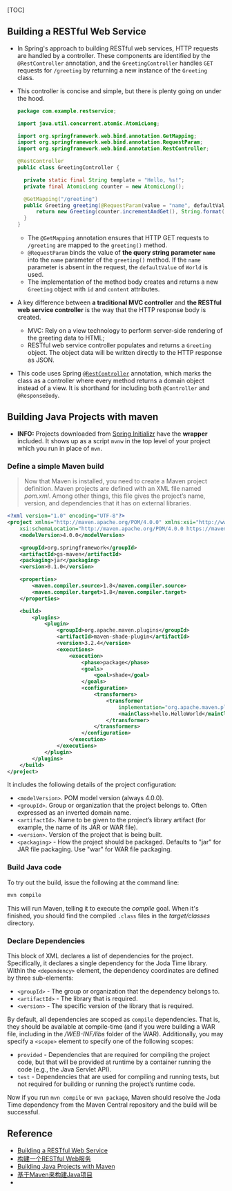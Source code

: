 [TOC]

## Building a RESTful Web Service

* In Spring's approach to building RESTful web services, HTTP requests are handled by a controller. These components are identified by the `@RestController` annotation, and the `GreetingController` handles `GET` requests for `/greeting` by returning a new instance of the `Greeting` class.

* This controller is concise and simple, but there is plenty going on under the hood.

  ```java
  package com.example.restservice;
  
  import java.util.concurrent.atomic.AtomicLong;
  
  import org.springframework.web.bind.annotation.GetMapping;
  import org.springframework.web.bind.annotation.RequestParam;
  import org.springframework.web.bind.annotation.RestController;
  
  @RestController
  public class GreetingController {
  
  	private static final String template = "Hello, %s!";
  	private final AtomicLong counter = new AtomicLong();
  
  	@GetMapping("/greeting")
  	public Greeting greeting(@RequestParam(value = "name", defaultValue = "World") String name) {
  		return new Greeting(counter.incrementAndGet(), String.format(template, name));
  	}
  }
  ```

  * The `@GetMapping` annotation ensures that HTTP GET requests to `/greeting` are mapped to the `greeting()` method.
  * `@RequestParam` binds the value of **the query string parameter `name`** into the `name` parameter of the `greeting()` method. If the `name` parameter is absent in the request, the `defaultValue` of `World` is used.
  * The implementation of the method body creates and returns a new `Greeting` object with `id` and `content` attributes.

* A key difference between **a traditional MVC controller** and **the RESTful web service controller** is the way that the HTTP response body is created.

  * MVC: Rely on a view technology to perform server-side rendering of the greeting data to HTML;
  * RESTful web service controller populates and returns a `Greeting` object. The object data will be written directly to the HTTP response as JSON.

* This code uses Spring [`@RestController`](https://docs.spring.io/spring/docs/current/javadoc-api/org/springframework/web/bind/annotation/RestController.html) annotation, which marks the class as a controller where every method  returns a domain object instead of a view. It is shorthand for including both `@Controller` and `@ResponseBody`. 



## Building Java Projects with maven

* **INFO:** Projects downloaded from [Spring Initializr](https://start.spring.io) have the **wrapper** included. It shows up as a script `mvnw` in the top level of your project which you run in place of `mvn`.

### Define a simple Maven build

> Now that Maven is installed, you need to create a Maven project definition. Maven projects are defined with an XML file named *pom.xml*. Among other things, this file gives the project’s name, version, and dependencies that it has on external libraries.

```xml
<?xml version="1.0" encoding="UTF-8"?>
<project xmlns="http://maven.apache.org/POM/4.0.0" xmlns:xsi="http://www.w3.org/2001/XMLSchema-instance"
    xsi:schemaLocation="http://maven.apache.org/POM/4.0.0 https://maven.apache.org/xsd/maven-4.0.0.xsd">
    <modelVersion>4.0.0</modelVersion>

    <groupId>org.springframework</groupId>
    <artifactId>gs-maven</artifactId>
    <packaging>jar</packaging>
    <version>0.1.0</version>

    <properties>
        <maven.compiler.source>1.8</maven.compiler.source>
        <maven.compiler.target>1.8</maven.compiler.target>
    </properties>

    <build>
        <plugins>
            <plugin>
                <groupId>org.apache.maven.plugins</groupId>
                <artifactId>maven-shade-plugin</artifactId>
                <version>3.2.4</version>
                <executions>
                    <execution>
                        <phase>package</phase>
                        <goals>
                            <goal>shade</goal>
                        </goals>
                        <configuration>
                            <transformers>
                                <transformer
                                    implementation="org.apache.maven.plugins.shade.resource.ManifestResourceTransformer">
                                    <mainClass>hello.HelloWorld</mainClass>
                                </transformer>
                            </transformers>
                        </configuration>
                    </execution>
                </executions>
            </plugin>
        </plugins>
    </build>
</project>
```

It includes the following details of the project configuration:

- `<modelVersion>`. POM model version (always 4.0.0).
- `<groupId>`. Group or organization that the project belongs to. Often expressed as an inverted domain name.
- `<artifactId>`. Name to be given to the project’s library artifact (for example, the name of its JAR or WAR file).
- `<version>`. Version of the project that is being built.
- `<packaging>` - How the project should be packaged. Defaults to "jar" for JAR file packaging. Use "war" for WAR file packaging.

### Build Java code

To try out the build, issue the following at the command line:

```bash
mvn compile
```

This will run Maven, telling it to execute the *compile* goal. When it's finished, you should find the compiled `.class` files in the *target/classes* directory.

### Declare Dependencies

This block of XML declares a list of dependencies for the project.  Specifically, it declares a single dependency for the Joda Time library. Within the `<dependency>` element, the dependency coordinates are defined by three sub-elements:

- `<groupId>` - The group or organization that the dependency belongs to.
- `<artifactId>` - The library that is required.
- `<version>` - The specific version of the library that is required.

By default, all dependencies are scoped as `compile` dependencies. That is, they should be available at compile-time (and if you were building a WAR file, including in the */WEB-INF/libs* folder of the WAR). Additionally, you may specify a `<scope>` element to specify one of the following scopes:

- `provided` - Dependencies that are required for  compiling the project code, but that will be provided at runtime by a  container running the code (e.g., the Java Servlet API).
- `test` - Dependencies that are used for compiling and running tests, but not required for building or running the project’s  runtime code.

Now if you run `mvn compile` or `mvn package`, Maven should resolve the Joda Time dependency from the Maven Central repository and the build will be successful.





## Reference

* [Building a RESTful Web Service](https://spring.io/guides/gs/rest-service/)
* [构建一个RESTful Web服务](http://www.spring4all.com/article/845)
* [Building Java Projects with Maven](https://spring.io/guides/gs/maven/#initial)
* [基于Maven来构建Java项目](http://www.spring4all.com/article/538)
* 







